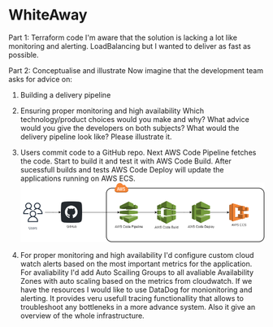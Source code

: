 # WhiteAway

Part 1: Terraform code
I'm aware that the solution is lacking a lot like monitoring and alerting. LoadBalancing but I wanted to deliver as fast as possible. 

Part 2: Conceptualise and illustrate
  Now imagine that the development team asks for advice on:
  1. Building a delivery pipeline
  2. Ensuring proper monitoring and high availability
  Which technology/product choices would you make and why?
  What advice would you give the developers on both subjects?
  What would the delivery pipeline look like? Please illustrate it.
1. Users commit code to a GitHub repo. 
   Next AWS Code Pipeline fetches the code.
   Start to build it and test it with AWS Code Build.
   After sucessfull builds and tests AWS Code Deploy will update the applications running on AWS ECS.
![Alt](pipeline.drawio.png)

2. For proper monitoring and high availability I'd configure custom cloud watch alerts based on the most important metrics for the application. For avaliability I'd add Auto Scailing Groups to all avaliable Availability Zones with auto scaling based on the metrics from cloudwatch.
If we have the resources I would like to use DataDog for monionitoring and alerting. It provides veru usefull tracing functionallity that allows to troubleshoot any bottleneks in a more advance system. Also it give an overview of the whole infrastructure. 
